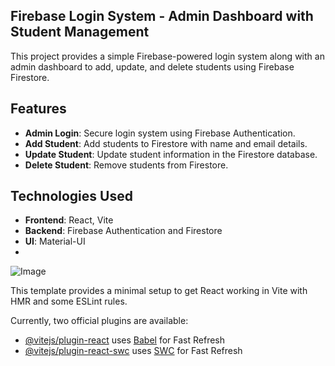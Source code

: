 ## Firebase Login System - Admin Dashboard with Student Management
 
 This project provides a simple Firebase-powered login system along with an admin dashboard to add, update, and delete students using Firebase Firestore.
 ## Features

- **Admin Login**: Secure login system using Firebase Authentication.
- **Add Student**: Add students to Firestore with name and email details.
- **Update Student**: Update student information in the Firestore database.
- **Delete Student**: Remove students from Firestore.

## Technologies Used

- **Frontend**: React, Vite
- **Backend**: Firebase Authentication and Firestore
- **UI**: Material-UI
- 
![Image](https://github.com/user-attachments/assets/ae0cab72-299d-4792-a8bb-cc4ffc3ea7e7)

This template provides a minimal setup to get React working in Vite with HMR and some ESLint rules.

Currently, two official plugins are available:

- [@vitejs/plugin-react](https://github.com/vitejs/vite-plugin-react/blob/main/packages/plugin-react/README.md) uses [Babel](https://babeljs.io/) for Fast Refresh
- [@vitejs/plugin-react-swc](https://github.com/vitejs/vite-plugin-react-swc) uses [SWC](https://swc.rs/) for Fast Refresh
